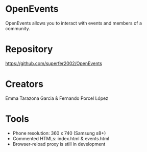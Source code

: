# OpenEvents
OpenEvents allows you to interact with events and members of a community.

# Repository
https://github.com/superfer2002/OpenEvents

# Creators
Emma Tarazona Garcia & Fernando Porcel López

# Tools
- Phone resolution: 360 x 740 (Samsung s8+)
- Commented HTMLs: index.html & events.html
- Browser-reload proxy is still in development
